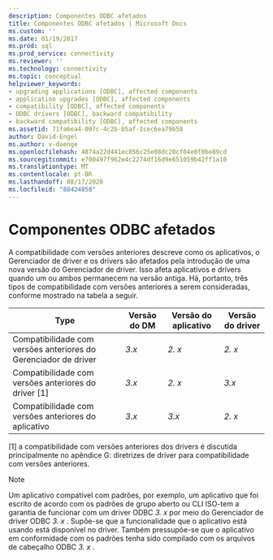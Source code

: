 ```yaml
---
description: Componentes ODBC afetados
title: Componentes ODBC afetados | Microsoft Docs
ms.custom: ''
ms.date: 01/19/2017
ms.prod: sql
ms.prod_service: connectivity
ms.reviewer: ''
ms.technology: connectivity
ms.topic: conceptual
helpviewer_keywords:
- upgrading applications [ODBC], affected components
- application upgrades [ODBC], affected components
- compatibility [ODBC], affected components
- ODBC drivers [ODBC], backward compatibility
- backward compatibility [ODBC], affected components
ms.assetid: 71fa6ea4-007c-4c2b-b5af-2cec6ea79b58
author: David-Engel
ms.author: v-daenge
ms.openlocfilehash: 4874a22d441ec856c25e08dc20cf04e0f0be89cd
ms.sourcegitcommit: e700497f962e4c2274df16d9e651059b42ff1a10
ms.translationtype: MT
ms.contentlocale: pt-BR
ms.lasthandoff: 08/17/2020
ms.locfileid: "88424858"
---
```

# <a name="affected-odbc-components"></a>Componentes ODBC afetados
A compatibilidade com versões anteriores descreve como os aplicativos, o Gerenciador de driver e os drivers são afetados pela introdução de uma nova versão do Gerenciador de driver. Isso afeta aplicativos e drivers quando um ou ambos permanecem na versão antiga. Há, portanto, três tipos de compatibilidade com versões anteriores a serem consideradas, conforme mostrado na tabela a seguir.  
  
|Type|Versão do DM|Versão do aplicativo|Versão do driver|  
|----------|-------------------|----------------------------|-----------------------|  
|Compatibilidade com versões anteriores do Gerenciador de driver|*3.x*|*2. x*|*2. x*|  
|Compatibilidade com versões anteriores do driver [1]|*3.x*|*2. x*|*3.x*|  
|Compatibilidade com versões anteriores do aplicativo|*3.x*|*3.x*|*2. x*|  
  
 [1] a compatibilidade com versões anteriores dos drivers é discutida principalmente no apêndice G: diretrizes de driver para compatibilidade com versões anteriores.  
  
> [!NOTE]
>  Um aplicativo compatível com padrões, por exemplo, um aplicativo que foi escrito de acordo com os padrões de grupo aberto ou CLI ISO-tem a garantia de funcionar com um driver ODBC *3. x* por meio do Gerenciador de driver ODBC *3. x* . Supõe-se que a funcionalidade que o aplicativo está usando está disponível no driver. Também pressupõe-se que o aplicativo em conformidade com os padrões tenha sido compilado com os arquivos de cabeçalho ODBC *3. x* .
